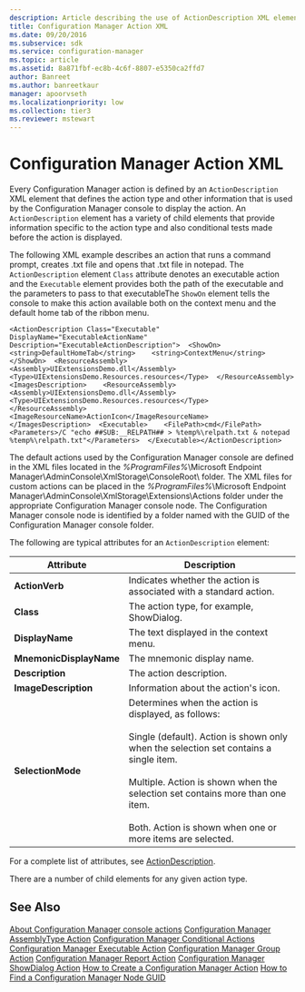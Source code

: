 ```yaml
---
description: Article describing the use of ActionDescription XML element in Configuration Manager to display the action, action type, and conditional tests made.
title: Configuration Manager Action XML
ms.date: 09/20/2016
ms.subservice: sdk
ms.service: configuration-manager
ms.topic: article
ms.assetid: 8a871fbf-ec8b-4c6f-8807-e5350ca2ffd7
author: Banreet
ms.author: banreetkaur
manager: apoorvseth
ms.localizationpriority: low
ms.collection: tier3
ms.reviewer: mstewart
---
```

# Configuration Manager Action XML
Every Configuration Manager action is defined by an `ActionDescription` XML element that defines the action type and other information that is used by the Configuration Manager console to display the action. An `ActionDescription` element has a variety of child elements that provide information specific to the action type and also conditional tests made before the action is displayed.

 The following XML example describes an action that runs a command prompt, creates .txt file and opens that .txt file in notepad. The `ActionDescription` element `Class` attribute denotes an executable action and the `Executable` element provides both the  path of the executable and the parameters to pass to that executableThe `ShowOn` element tells the console to make this action available both on the context menu and the default home tab of the ribbon menu.

```
<ActionDescription Class="Executable" DisplayName="ExecutableActionName" Description="ExecutableActionDescription">  <ShowOn>    <string>DefaultHomeTab</string>    <string>ContextMenu</string>  </ShowOn>  <ResourceAssembly>    <Assembly>UIExtensionsDemo.dll</Assembly>    <Type>UIExtensionsDemo.Resources.resources</Type>  </ResourceAssembly>  <ImagesDescription>    <ResourceAssembly>      <Assembly>UIExtensionsDemo.dll</Assembly>      <Type>UIExtensionsDemo.Resources.resources</Type>    </ResourceAssembly>    <ImageResourceName>ActionIcon</ImageResourceName>  </ImagesDescription>  <Executable>    <FilePath>cmd</FilePath>    <Parameters>/C "echo ##SUB:__RELPATH## > %temp%\relpath.txt & notepad %temp%\relpath.txt"</Parameters>  </Executable></ActionDescription>
```

 The default actions used by the Configuration Manager console are defined in the XML files located in the *%ProgramFiles%*\Microsoft Endpoint Manager\AdminConsole\XmlStorage\ConsoleRoot\ folder. The XML files for custom actions can be placed in the *%ProgramFiles%*\Microsoft Endpoint Manager\AdminConsole\XmlStorage\Extensions\Actions folder under the appropriate Configuration Manager console node. The Configuration Manager console node is identified by a folder named with the GUID of the Configuration Manager console folder.

 The following are typical attributes for an `ActionDescription` element:

|Attribute|Description|
|---------------|-----------------|
|**ActionVerb**|Indicates whether the action is associated with a standard action.|
|**Class**|The action type, for example, ShowDialog.|
|**DisplayName**|The text displayed in the context menu.|
|**MnemonicDisplayName**|The mnemonic display name.|
|**Description**|The action description.|
|**ImageDescription**|Information about the action's icon.|
|**SelectionMode**|Determines when the action is displayed, as follows:<br /><br /> Single (default). Action is shown only when the selection set contains a single item.<br /><br /> Multiple. Action is shown when the selection set contains more than one item.<br /><br /> Both. Action is shown when one or more items are selected.|

 For a complete list of attributes, see [ActionDescription](/previous-versions/system-center/developer/cc147252(v=msdn.10)).

 There are a number of child elements for any given action type.

## See Also
[About Configuration Manager console actions](configuration-manager-actions.md)
 [Configuration Manager AssemblyType Action](../../../../develop/core/servers/console/assemblytype-action.md)
 [Configuration Manager Conditional Actions](../../../../develop/core/servers/console/conditional-actions.md)
 [Configuration Manager Executable Action](../../../../develop/core/servers/console/executable-action.md)
 [Configuration Manager Group Action](../../../../develop/core/servers/console/group-action.md)
 [Configuration Manager Report Action](../../../../develop/core/servers/console/report-action.md)
 [Configuration Manager ShowDialog Action](../../../../develop/core/servers/console/showdialog-action.md)
 [How to Create a Configuration Manager Action](../../../../develop/core/servers/console/how-to-create-a-configuration-manager-action.md)
 [How to Find a Configuration Manager Node GUID](../../../../develop/core/servers/console/how-to-find-a-configuration-manager-console-node-guid.md)
